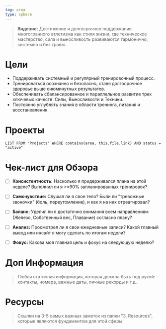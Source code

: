 ```yaml
---
tag: area
type: sphere
---
```

> **Видение:** Достижение и долгосрочное поддержание многогранного атлетизма как стиля жизни, где техническое мастерство, сила и выносливость развиваются гармонично, системно и без травм.

# Цели

- Поддерживать системный и регулярный тренировочный процесс.
- Тренироваться осознанно и безопасно, ставя долгосрочное здоровье выше сиюминутных результатов.
- Обеспечивать сбалансированное и параллельное развитие трех ключевых качеств: Силы, Выносливости и Техники.
- Постоянно углублять знания в области тренинга, питания и восстановления.

# Проекты

```dataview
LIST FROM "Projects" WHERE contains(area, this.file.link) AND status = "active"
```

# Чек-лист для Обзора
- [ ] **Консистентность:** Насколько я придерживался плана на этой неделе? Выполнил ли я >=90% запланированных тренировок?
    
- [ ] **Самочувствие:** Слушал ли я свое тело? Были ли "тревожные звоночки" (боль, переутомление), и как я на них отреагировал?
    
- [ ] **Баланс:** Уделил ли я достаточно внимания всем направлениям (Железо, Собственный вес, Плавание) согласно плану?
    
- [ ] **Анализ:** Просмотрел ли я свои ежедневные записи? Какой главный вывод или инсайт я могу сделать по итогам недели?
    
- [ ] **Фокус:** Какова моя главная цель и фокус на следующую неделю?

# Доп Информация
> Любая статичная информация, которая должна быть под рукой: контакты, номера, важные даты, личные рекорды и т.д.

# Ресурсы
> Ссылки на 3-5 самых важных заметок из папки "3. Resources", которые являются фундаментом для этой сферы.